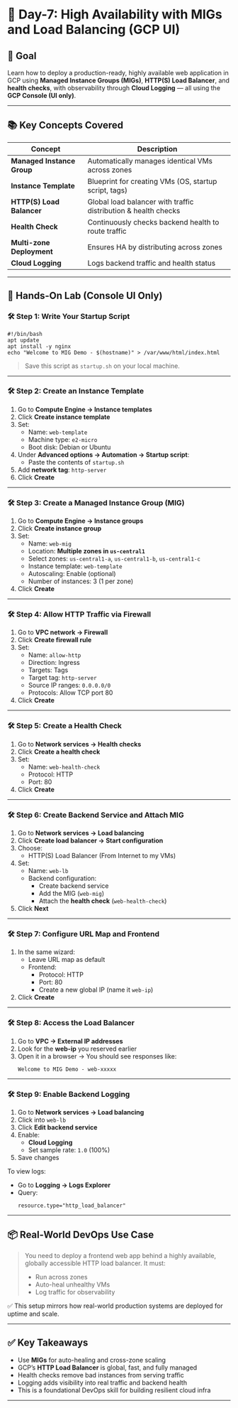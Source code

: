 
# 🚀 Day-7: High Availability with MIGs and Load Balancing (GCP UI)

## 🎯 Goal
Learn how to deploy a production-ready, highly available web application in GCP using **Managed Instance Groups (MIGs)**, **HTTP(S) Load Balancer**, and **health checks**, with observability through **Cloud Logging** — all using the **GCP Console (UI only)**.

---

## 📚 Key Concepts Covered

| Concept                        | Description |
|-------------------------------|-------------|
| **Managed Instance Group**     | Automatically manages identical VMs across zones |
| **Instance Template**          | Blueprint for creating VMs (OS, startup script, tags) |
| **HTTP(S) Load Balancer**      | Global load balancer with traffic distribution & health checks |
| **Health Check**               | Continuously checks backend health to route traffic |
| **Multi-zone Deployment**      | Ensures HA by distributing across zones |
| **Cloud Logging**              | Logs backend traffic and health status |

---

## 🧪 Hands-On Lab (Console UI Only)

### 🛠️ Step 1: Write Your Startup Script

    #!/bin/bash
    apt update
    apt install -y nginx
    echo "Welcome to MIG Demo - $(hostname)" > /var/www/html/index.html

> Save this script as `startup.sh` on your local machine.

---

### 🛠️ Step 2: Create an Instance Template

1. Go to **Compute Engine → Instance templates**
2. Click **Create instance template**
3. Set:
   - Name: `web-template`
   - Machine type: `e2-micro`
   - Boot disk: Debian or Ubuntu
4. Under **Advanced options → Automation → Startup script**:
   - Paste the contents of `startup.sh`
5. Add **network tag**: `http-server`
6. Click **Create**

---

### 🛠️ Step 3: Create a Managed Instance Group (MIG)

1. Go to **Compute Engine → Instance groups**
2. Click **Create instance group**
3. Set:
   - Name: `web-mig`
   - Location: **Multiple zones in `us-central1`**
   - Select zones: `us-central1-a`, `us-central1-b`, `us-central1-c`
   - Instance template: `web-template`
   - Autoscaling: Enable (optional)
   - Number of instances: 3 (1 per zone)
4. Click **Create**

---

### 🛠️ Step 4: Allow HTTP Traffic via Firewall

1. Go to **VPC network → Firewall**
2. Click **Create firewall rule**
3. Set:
   - Name: `allow-http`
   - Direction: Ingress
   - Targets: Tags
   - Target tag: `http-server`
   - Source IP ranges: `0.0.0.0/0`
   - Protocols: Allow TCP port 80
4. Click **Create**

---

### 🛠️ Step 5: Create a Health Check

1. Go to **Network services → Health checks**
2. Click **Create a health check**
3. Set:
   - Name: `web-health-check`
   - Protocol: HTTP
   - Port: 80
4. Click **Create**

---

### 🛠️ Step 6: Create Backend Service and Attach MIG

1. Go to **Network services → Load balancing**
2. Click **Create load balancer → Start configuration**
3. Choose:
   - HTTP(S) Load Balancer (From Internet to my VMs)
4. Set:
   - Name: `web-lb`
   - Backend configuration:
     - Create backend service
     - Add the MIG (`web-mig`)
     - Attach the **health check** (`web-health-check`)
5. Click **Next**

---

### 🛠️ Step 7: Configure URL Map and Frontend

1. In the same wizard:
   - Leave URL map as default
   - Frontend:
     - Protocol: HTTP
     - Port: 80
     - Create a new global IP (name it `web-ip`)
2. Click **Create**

---

### 🛠️ Step 8: Access the Load Balancer

1. Go to **VPC → External IP addresses**
2. Look for the **web-ip** you reserved earlier
3. Open it in a browser → You should see responses like:
    ```
    Welcome to MIG Demo - web-xxxxx
    ```

---

### 🛠️ Step 9: Enable Backend Logging

1. Go to **Network services → Load balancing**
2. Click into `web-lb`
3. Click **Edit backend service**
4. Enable:
   - **Cloud Logging**
   - Set sample rate: `1.0` (100%)
5. Save changes

To view logs:
- Go to **Logging → Logs Explorer**
- Query:
    ```
    resource.type="http_load_balancer"
    ```

---

## 📦 Real-World DevOps Use Case

> You need to deploy a frontend web app behind a highly available, globally accessible HTTP load balancer. It must:
> - Run across zones
> - Auto-heal unhealthy VMs
> - Log traffic for observability

✅ This setup mirrors how real-world production systems are deployed for uptime and scale.

---

## ✅ Key Takeaways

- Use **MIGs** for auto-healing and cross-zone scaling
- GCP’s **HTTP Load Balancer** is global, fast, and fully managed
- Health checks remove bad instances from serving traffic
- Logging adds visibility into real traffic and backend health
- This is a foundational DevOps skill for building resilient cloud infra

---
